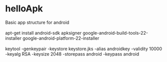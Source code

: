 # helloApk
Basic app structure for android
<br><br>
apt-get install android-sdk apksigner google-android-build-tools-22-installer google-android-platform-22-installer
<br><br>
keytool -genkeypair -keystore keystore.jks -alias androidkey -validity 10000 -keyalg RSA -keysize 2048 -storepass android -keypass android
